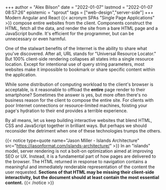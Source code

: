 +++
author = "Alex Bilson"
date = "2022-01-07"
lastmod = "2022-01-07 08:57:26"
epistemic = "sprout"
tags = ["web-design","server-side"]
+++
Modern Angular and React {{< acronym SPAs "Single Page Applications" >}} compose entire websites from the client. Components construct the HTML, fetch all the data, and render the site from a bare HTML page and a JavaScript bundle. It's efficient for the programmer, but can be unnecessary or even harmful.

One of the stalwart benefits of the Internet is the ability to share what you've discovered. After all, URL stands for "Universal Resource Locator." But 100% client-side rendering collapses all states into a single resource location. Except for intentional use of query string parameters, most websites make it impossible to bookmark or share specific content within the application.

While some distribution of computing workload to the client's browser is acceptable, is it reasonable to offload the **entire** page render to their smartphone? Sometimes the answer is yes, but more often there's no business reason for the client to compose the entire site. For clients with poor Internet connections or resource-limited machines, foisting your page's hydration to their end provides a terrible experience.

By all means, let us keep building interactive websites that blend HTML, CSS and JavaScript together in brilliant ways. But perhaps we should reconsider the detriment when one of these technologies trumps the others.

{{< notice type=quote name="Jason Miller - Islands Architecture" src="https://jasonformat.com/islands-architecture/" >}}
In an "islands" model, server rendering is not a bolt-on optimization aimed at improving SEO or UX. Instead, it is a fundamental part of how pages are delivered to the browser. The HTML returned in response to navigation contains a meaningful and immediately renderable representation of the content the user requested. **Sections of that HTML may be missing their client-side interactivity, but the document should at least contain the most essential content.**
{{< /notice >}}
